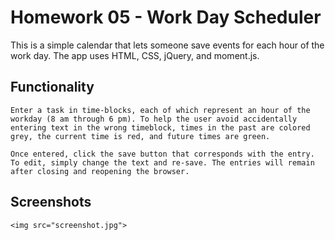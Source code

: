# Homework 05 - Work Day Scheduler

This is a simple calendar that lets someone save events for each hour of the work day. The app uses HTML, CSS, jQuery, and moment.js.

## Functionality

```
Enter a task in time-blocks, each of which represent an hour of the workday (8 am through 6 pm). To help the user avoid accidentally entering text in the wrong timeblock, times in the past are colored grey, the current time is red, and future times are green. 

Once entered, click the save button that corresponds with the entry. To edit, simply change the text and re-save. The entries will remain after closing and reopening the browser.
```

## Screenshots

```
<img src="screenshot.jpg">

```

